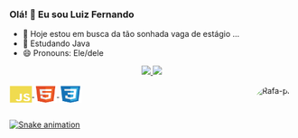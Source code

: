 ### Olá! 👋 Eu sou Luiz Fernando



- 🔭 Hoje estou em busca da tão sonhada vaga de estágio ...
- 🌱 Estudando Java
- 😄 Pronouns: Ele/dele

<div align="center">
  <a href="https://github.com/Coheendev">
  <img height="180em" src="https://github-readme-stats.vercel.app/api?username=Coheendev&show_icons=true&theme=dark&include_all_commits=true&count_private=true"/>
  <img height="180em" src="https://github-readme-stats.vercel.app/api/top-langs/?username=Coheendev&layout=compact&langs_count=7&theme=dark"/>
</div>
<div style="display: inline_block"><br>
  <img align="center" alt="Rafa-Js" height="30" width="40" src="https://raw.githubusercontent.com/devicons/devicon/master/icons/javascript/javascript-plain.svg">
  <img align="center" alt="Rafa-HTML" height="30" width="40" src="https://raw.githubusercontent.com/devicons/devicon/master/icons/html5/html5-original.svg">
  <img align="center" alt="Rafa-CSS" height="30" width="40" src="https://raw.githubusercontent.com/devicons/devicon/master/icons/css3/css3-original.svg">
  <img align="right" alt="Rafa-pic" height="150" style="border-radius:50px;" src="https://encrypted-tbn0.gstatic.com/images?q=tbn:ANd9GcTo6KAbzxrx7vDTXAIend0t_PGFm72wnHyKig&usqp=CAU">
</div>

##

 ![Snake animation](https://github.com/Coheendev/Coheendev/blob/output/github-contribution-grid-snake.svg)
